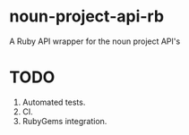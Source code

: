 noun-project-api-rb
===================

A Ruby API wrapper for the noun project API's

TODO
====

1. Automated tests.
2. CI.
3. RubyGems integration.
